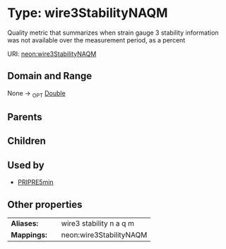 
# Type: wire3StabilityNAQM


Quality metric that summarizes when strain gauge 3 stability information was not available  over the measurement period, as a percent

URI: [neon:wire3StabilityNAQM](https://data.neonscience.org/wire3StabilityNAQM)


## Domain and Range

None ->  <sub>OPT</sub> [Double](types/Double.md)

## Parents


## Children


## Used by

 * [PRIPRE5min](PRIPRE5min.md)

## Other properties

|  |  |  |
| --- | --- | --- |
| **Aliases:** | | wire3 stability n a q m |
| **Mappings:** | | neon:wire3StabilityNAQM |

